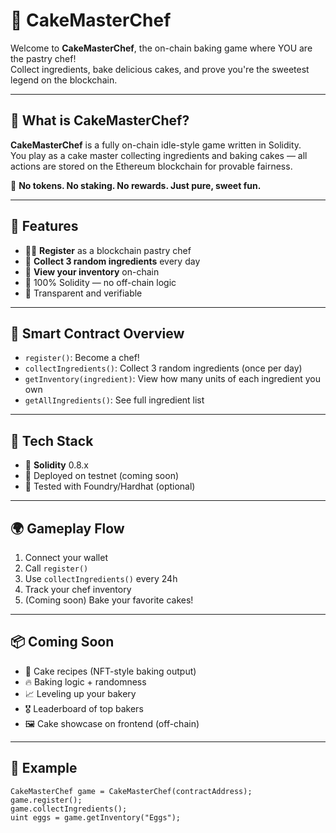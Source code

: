 # 🎂 CakeMasterChef     
      
Welcome to **CakeMasterChef**, the on-chain baking game where YOU are the pastry chef!        
Collect ingredients, bake delicious cakes, and prove you're the sweetest legend on the blockchain.      
     
---     
       
## 🍰 What is CakeMasterChef?     
   
**CakeMasterChef** is a fully on-chain idle-style game written in Solidity.       
You play as a cake master collecting ingredients and baking cakes — all actions are stored on the Ethereum blockchain for provable fairness. 
     
🧁 **No tokens. No staking. No rewards. Just pure, sweet fun.**    
  
---  
     
## 🚀 Features   
    
- 🧑‍🍳 **Register** as a blockchain pastry chef     
- 🛒 **Collect 3 random ingredients** every day  
- 🧺 **View your inventory** on-chain     
- 🔐 100% Solidity — no off-chain logic  
- 📜 Transparent and verifiable   
  
---
      
## 🧱 Smart Contract Overview

- `register()`: Become a chef!    
- `collectIngredients()`: Collect 3 random ingredients (once per day)  
- `getInventory(ingredient)`: View how many units of each ingredient you own  
- `getAllIngredients()`: See full ingredient list

---

## 🔧 Tech Stack

- 🧠 **Solidity** 0.8.x  
- 📄 Deployed on testnet (coming soon)  
- 🧪 Tested with Foundry/Hardhat (optional)

---

## 🌍 Gameplay Flow

1. Connect your wallet  
2. Call `register()`  
3. Use `collectIngredients()` every 24h  
4. Track your chef inventory  
5. (Coming soon) Bake your favorite cakes!

---

## 📦 Coming Soon

- 🍓 Cake recipes (NFT-style baking output)  
- 🔥 Baking logic + randomness  
- 📈 Leveling up your bakery  
- 🎖️ Leaderboard of top bakers  
- 🖼️ Cake showcase on frontend (off-chain)

---

## 🤖 Example

```solidity
CakeMasterChef game = CakeMasterChef(contractAddress);
game.register();
game.collectIngredients();
uint eggs = game.getInventory("Eggs");

